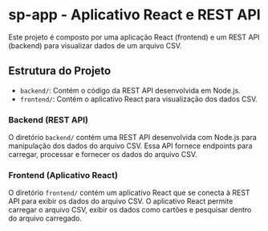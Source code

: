 # sp-app - Aplicativo React e REST API

Este projeto é composto por uma aplicação React (frontend) e um REST API (backend) para visualizar dados de um arquivo CSV.

## Estrutura do Projeto

- `backend/`: Contém o código da REST API desenvolvida em Node.js.
- `frontend/`: Contém o aplicativo React para visualização dos dados CSV.

### Backend (REST API)

O diretório `backend/` contém uma REST API desenvolvida com Node.js para manipulação dos dados do arquivo CSV. 
Essa API fornece endpoints para carregar, processar e fornecer os dados do arquivo CSV.

### Frontend (Aplicativo React)

O diretório `frontend/` contém um aplicativo React que se conecta à REST API para exibir os dados do arquivo CSV.
O aplicativo React permite carregar o arquivo CSV, exibir os dados como cartões e pesquisar dentro do arquivo carregado.
